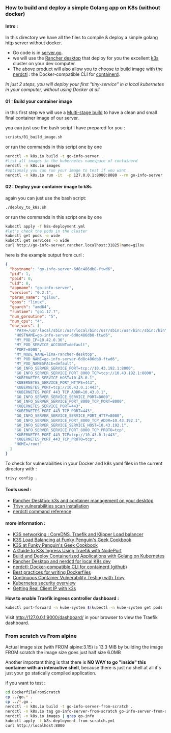 ### How to build and deploy a simple Golang app on K8s (without docker)

#### Intro :
In this directory we have all the files to compile & deploy a simple golang http server without docker.
+ Go code is in [server.go](https://github.com/lao-tseu-is-alive/go-cloud-k8s-info/blob/main/server.go).
+ we will use the [Rancher desktop](https://docs.rancherdesktop.io/) that deploy for you the excellent [k3s](https://k3s.io/) cluster on your dev computer.
+ The above product will also allow you to choose to build image with the [nerdctl](https://github.com/containerd/nerdctl) : the  Docker-compatible CLI for [containerd](https://containerd.io/).

_In just 2 steps, you will deploy your first "tiny-service" in a local kubernetes in your computer, without using Docker at all._

#### 01 : Build your container image
in this first step we will use a [Multi-stage build](https://docs.docker.com/language/golang/build-images/#multi-stage-builds)
to have a clean and small final container image of our server. 

you can just use the bash script I have prepared for you :
```bash
scripts/01_build_image.sh
```
or run the commands in this script one by one 
```bash
nerdctl -n k8s.io build -t go-info-server .
#list all images in the kubernetes namespace of containerd
nerdctl -n k8s.io images
#optionaly you can run your image to test if wou want
nerdctl -n k8s.io run -it  -p 127.0.0.1:8080:8080 --rm go-info-server
```
 
#### 02 : Deploy your container image to k8s
again you can just use the bash script:
```bash
./deploy_to_k8s.sh
```
or run the commands in this script one by one
```bash
kubectl apply -f k8s-deployment.yml
#let's check the pods in the cluster
kubectl get pods -o wide
kubectl get services -o wide
curl http://go-info-server.rancher.localhost:31825?name=gilou
```
here is the example output from curl :
```json
{
  "hostname": "go-info-server-6d8c486db8-ftwd6",
  "pid": 1,
  "ppid": 0,
  "uid": 0,
  "appname": "go-info-server",
  "version": "0.2.1",
  "param_name": "gilou",
  "goos": "linux",
  "goarch": "amd64",
  "runtime": "go1.17.7",
  "num_goroutine": "5",
  "num_cpu": "4",
  "env_vars": [
    "PATH=/usr/local/sbin:/usr/local/bin:/usr/sbin:/usr/bin:/sbin:/bin",
    "HOSTNAME=go-info-server-6d8c486db8-ftwd6",
    "MY_POD_IP=10.42.0.36",
    "MY_POD_SERVICE_ACCOUNT=default",
    "PORT=8000",
    "MY_NODE_NAME=lima-rancher-desktop",
    "MY_POD_NAME=go-info-server-6d8c486db8-ftwd6",
    "MY_POD_NAMESPACE=default",
    "GO_INFO_SERVER_SERVICE_PORT=tcp://10.43.192.1:8000",
    "GO_INFO_SERVER_SERVICE_PORT_8000_TCP=tcp://10.43.192.1:8000",
    "KUBERNETES_SERVICE_HOST=10.43.0.1",
    "KUBERNETES_SERVICE_PORT_HTTPS=443",
    "KUBERNETES_PORT=tcp://10.43.0.1:443",
    "KUBERNETES_PORT_443_TCP_ADDR=10.43.0.1",
    "GO_INFO_SERVER_SERVICE_SERVICE_PORT=8000",
    "GO_INFO_SERVER_SERVICE_PORT_8000_TCP_PORT=8000",
    "KUBERNETES_SERVICE_PORT=443",
    "KUBERNETES_PORT_443_TCP_PORT=443",
    "GO_INFO_SERVER_SERVICE_SERVICE_PORT_HTTP=8000",
    "GO_INFO_SERVER_SERVICE_PORT_8000_TCP_ADDR=10.43.192.1",
    "GO_INFO_SERVER_SERVICE_SERVICE_HOST=10.43.192.1",
    "GO_INFO_SERVER_SERVICE_PORT_8000_TCP_PROTO=tcp",
    "KUBERNETES_PORT_443_TCP=tcp://10.43.0.1:443",
    "KUBERNETES_PORT_443_TCP_PROTO=tcp",
    "HOME=/root"
  ]
}
```

To check for vulnerabilities in your Docker and k8s yaml files in the current directory with :

    trivy config .

#### Tools used :
+ [Rancher Desktop: k3s and container management on your desktop](https://rancherdesktop.io/)
+ [Trivy vulnerabilities scan installation](https://aquasecurity.github.io/trivy/v0.23.0/getting-started/installation/)
+ [nerdctl command reference](https://github.com/containerd/nerdctl#command-reference)

#### more information :
+ [K3S networking : CoreDNS, Traefik and Klipper Load balancer](https://rancher.com/docs/k3s/latest/en/networking/)
+ [K3S Load Balancing at Funky Penguin's Geek Cookbook](https://geek-cookbook.funkypenguin.co.nz/kubernetes/loadbalancer/k3s/)
+ [K3S at Funky Penguin's Geek Cookbook](https://geek-cookbook.funkypenguin.co.nz/kubernetes/cluster/k3s/)
+ [A Guide to K3s Ingress Using Traefik with NodePort](https://levelup.gitconnected.com/a-guide-to-k3s-ingress-using-traefik-with-nodeport-6eb29add0b4b)
+ [Build and Deploy Containerized Applications with Golang on Kubernetes](http://coding-bootcamps.com/blog/build-containerized-applications-with-golang-on-kubernetes.html)
+ [Rancher Desktop and nerdctl for local K8s dev](https://itnext.io/rancher-desktop-and-nerdctl-for-local-k8s-dev-d1348629932a)
+ [nerdctl: Docker-compatible CLI for containerd (github)](https://github.com/containerd/nerdctl)
+ [Best practices for writing Dockerfiles](https://docs.docker.com/develop/develop-images/dockerfile_best-practices/)
+ [Continuous Container Vulnerability Testing with Trivy](https://semaphoreci.com/blog/continuous-container-vulnerability-testing-with-trivy)
+ [Kubernetes security overview](https://kubernetes.io/docs/concepts/security/overview/)
+ [Getting Real Client IP with k3s](https://github.com/k3s-io/k3s/discussions/2997)

**How to enable Traefik ingress controller dashboard :**
```bash
kubectl port-forward -n kube-system $(kubectl -n kube-system get pods --selector "app.kubernetes.io/name=traefik" --output=name) 9000:9000
```
Visit http://127.0.0.1:9000/dashboard/ in your browser to view the Traefik dashboard.


### From scratch vs From alpine 
Actual image size (with FROM alpine:3.15)  is 13.3 MiB
by building the image FROM scratch the image size goes just half size 6.0MB

Another important thing is that there is **NO WAY to go "inside" this container with an interactive shell**,
because there is just no shell at all it's just your go statically compiled application. 

if you want to test :
```bash
cd DockerfileFromScratch
cp ../go.* .
cp ../*.go .
nerdctl -n k8s.io build -t go-info-server-from-scratch .
nerdctl -n k8s.io tag go-info-server-from-scratch go-info-server-from-scratch:0.1.1
nerdctl -n k8s.io images | grep go-info
kubectl apply -f k8s-deployment-from-scratch.yml 
curl http://localhost:8000

```
